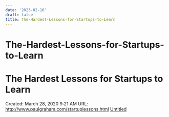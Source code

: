 ```yaml
---
date: '2023-02-16'
draft: false
title: The-Hardest-Lessons-for-Startups-to-Learn
---
```


# The-Hardest-Lessons-for-Startups-to-Learn

# The Hardest Lessons for Startups to Learn
Created: March 28, 2020 9:21 AM
URL: http://www.paulgraham.com/startuplessons.html
[Untitled](The%20Hardest%20Lessons%20for%20Startups%20to%20Learn%20060af7a21fbf4dd3bcf46a32c4b0af24/Untitled%20Database%20c67ea38f4bc3482ba53a532657711c73.csv)
